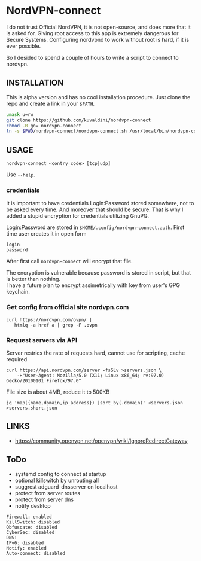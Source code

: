NordVPN-connect
===============
I do not trust Official NordVPN, it is not open-source,
and does more that it is asked for. Giving root access to this
app is extremely dangerous for Secure Systems. 
Configuring nordvpnd to work without root is hard, if it is ever possible.

So I desided to spend a couple of hours to write a script to connect to nordvpn.


INSTALLATION
---------------
This is alpha version and has no cool installation procedure.
Just clone the repo and create a link in your `$PATH`.

```sh
umask u=rw
git clone https://github.com/kuvaldini/nordvpn-connect
chmod -R go= nordvpn-connect
ln -s $PWD/nordvpn-connect/nordvpn-connect.sh /usr/local/bin/nordvpn-connect
```


USAGE
-----
```
nordvpn-connect <contry_code> [tcp|udp]
```
Use `--help`.

### credentials
It is important to have credentials Login:Password stored somewhere, 
not to be asked every time. And moreover that should be secure.
That is why I added a stupid encryption for credentials utilizing GnuPG.

Login:Password are stored in `$HOME/.config/nordvpn-connect.auth`. 
First time user creates it in open form
```
login
password
```
After first call `nordvpn-connect` will encrypt that file.

The encryption is vulnerable because password is stored in script,
but that is better than nothing.  
I have a future plan to encrypt assimetrically with key from user's 
GPG keychain. 


### Get config from official site nordvpn.com

    curl https://nordvpn.com/ovpn/ | 
       htmlq -a href a | grep -F .ovpn

### Request servers via API
Server restrics the rate of requests hard, cannot use for scripting, cache required

    curl https://api.nordvpn.com/server -fsSLv >servers.json \
        -H"User-Agent: Mozilla/5.0 (X11; Linux x86_64; rv:97.0) Gecko/20100101 Firefox/97.0"

File size is about 4MB, reduce it to 500KB

    jq 'map({name,domain,ip_address}) |sort_by(.domain)' <servers.json >servers.short.json


## LINKS
- https://community.openvpn.net/openvpn/wiki/IgnoreRedirectGateway


## ToDo 
- systemd config to connect at startup
- optional killswitch by unrouting all
- suggrest adguard-dnsserver on localhost
- protect from server routes
- protect from server dns
- notify desktop

```
Firewall: enabled
KillSwitch: disabled
Obfuscate: disabled
CyberSec: disabled
DNS: 
IPv6: disabled
Notify: enabled
Auto-connect: disabled
```
